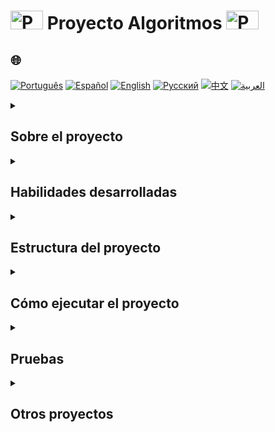 # <img src="https://cdn-icons-png.flaticon.com/128/1822/1822921.png" alt="Python Logo" width="52" height="30" /> Proyecto Algoritmos <img src="https://cdn-icons-png.flaticon.com/128/1822/1822921.png" alt="Python Logo" width="52" height="30" />

## 🌐 
[![Português](https://img.shields.io/badge/Português-green)](https://github.com/SamuelRocha91/Algorithms/blob/main/README.md)
[![Español](https://img.shields.io/badge/Español-yellow)](https://github.com/SamuelRocha91/Algorithms/blob/main/README_es.md)
[![English](https://img.shields.io/badge/English-blue)](https://github.com/SamuelRocha91/Algorithms/blob/main/README_en.md)
[![Русский](https://img.shields.io/badge/Русский-lightgrey)](https://github.com/SamuelRocha91/Algorithms/blob/main/README_ru.md)
[![中文](https://img.shields.io/badge/中文-red)](https://github.com/SamuelRocha91/Algorithms/blob/main/README_ch.md)
[![العربية](https://img.shields.io/badge/العربية-orange)](https://github.com/SamuelRocha91/Algorithms/blob/main/README_ar.md)

<details>
<summary> 
  <h2>
    Sobre el proyecto
  </h2>
</summary>

Este proyecto fue desarrollado como parte del módulo de Ciencias de la Computación del curso de Desarrollo Web de Trybe. El objetivo principal es implementar y optimizar algoritmos para resolver diversos problemas cotidianos.

Los desafíos se presentan en archivos de Python dentro del directorio `challenges`, y cada archivo representa un problema que debe resolverse de forma individual. Los problemas no están interconectados.

</details>

<details>
<summary><h2>Habilidades desarrolladas</h2></summary>

A lo largo del desarrollo de este proyecto, se trabajaron las siguientes habilidades:

1. **Lógica**: Uso del razonamiento lógico para resolver problemas.
2. **Interpretación de problemas**: Entender y describir claramente los problemas propuestos.
3. **Interpretación de código legado**: Analizar y trabajar con código existente.
4. **Optimización**: Implementar soluciones eficientes y de alto rendimiento.

</details>

<details>
<summary><h2>Estructura del proyecto</h2></summary>

La estructura de directorios y archivos del proyecto se presenta a continuación:

```
.
├── challenges
│   ├──🔹 challenge_anagrams.py
│   ├──🔸 challenge_encrypt_message.py
│   ├──🔹 challenge_find_the_duplicate.py
│   ├──🔹 challenge_palindromes_iterative.py
│   ├──🔹 challenge_palindromes_recursive.py
│   └──🔹 challenge_study_schedule.py
├── tests
│   ├── encrypt
│   │   ├──🔸 __init__.py
│   │   ├──🔸 conftest.py
│   │   ├──🔸 mocks.py
│   │   └──🔹 test_encrypt.py
│   ├── results
│   │   └──🔸 .gitignore
│   ├──🔸 __init__.py
│   ├──🔸 complexities.py
│   ├──🔸 generators.py
│   ├──🔸 marker.py
│   ├──🔸 test_anagrams.py
│   ├──🔸 test_find_the_duplicate.py
│   ├──🔸 test_palindromes_iterative.py
│   ├──🔸 test_palindromes_recursive.py
│   └──🔸 test_study_schedule.py
├──🔸 dev-requirements.txt
├──🔸 pyproject.toml
├──🔸 README.md
├──🔸 requirements.txt
├──🔸 setup.cfg
├──🔸 setup.py
├──🔸 trybe-filter-repo.sh
└──🔸 trybe.yml
```

Leyenda:
- 🔸 Archivos que no deben ser modificados.
- 🔹 Archivos que deben ser modificados para cumplir con los requisitos del proyecto.

</details>

<details>
<summary><h2>Cómo ejecutar el proyecto</h2></summary>

### Requisitos previos

Antes de comenzar, asegúrate de tener Python instalado en tu sistema. Sigue los pasos a continuación para ejecutar el proyecto:

1. Clona el repositorio:
   ```bash
   git clone https://github.com/SamuelRocha91/algorithms-project.git
   ```

2. Accede al directorio del proyecto:
   ```bash
   cd Alghorithms
   ```

3. Instala las dependencias de desarrollo:
   ```bash
   pip install -r dev-requirements.txt
   ```

</details>

<details>
<summary><h2>Pruebas</h2></summary>

Para ejecutar las pruebas y verificar si las implementaciones son correctas, utiliza el siguiente comando:

```bash
pytest
```

Las pruebas se encuentran en el directorio `tests` y cubren los principales desafíos presentados en el proyecto.

</details>

<details>
<summary><h2>Otros proyectos</h2></summary>

-  [Restaurant Orders](https://github.com/SamuelRocha91/restaurantOrders/blob/main/README_es.md)
-  [Scripts](https://github.com/SamuelRocha91/scripts/blob/main/README_es.md)
-  [Trybe is not google](https://github.com/SamuelRocha91/trybeIsNotGoogle/blob/main/README_es.md)

</details>
